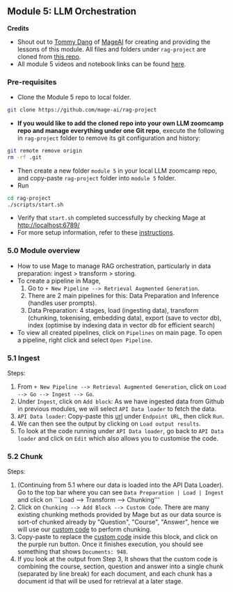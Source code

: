 ## Module 5: LLM Orchestration
**Credits**
- Shout out to [Tommy Dang](https://github.com/tommydangerous) of [MageAI](https://github.com/mage-ai) for creating and providing the lessons of this module. All files and folders under ```rag-project``` are cloned from [this repo](https://github.com/mage-ai/rag-project).
- All module 5 videos and notebook links can be found [here](https://github.com/DataTalksClub/llm-zoomcamp/blob/main/05-orchestration/README.md).

### Pre-requisites
- Clone the Module 5 repo to local folder.
```bash
git clone https://github.com/mage-ai/rag-project
```
- **If you would like to add the cloned repo into your own LLM zoomcamp repo and manage everything under one Git repo**, execute the following in ```rag-project``` folder to remove its git configuration and history:
```bash
git remote remove origin
rm -rf .git
```
- Then create a new folder ```module 5``` in your local LLM zoomcamp repo, and copy-paste ```rag-project``` folder into ```module 5``` folder.   
- Run 
```bash
cd rag-project
./scripts/start.sh
```
- Verify that ```start.sh``` completed successfully by checking Mage at [http://localhost:6789/](http://localhost:6789/)
- For more setup information, refer to these [instructions](https://docs.mage.ai/getting-started/setup#docker-compose-template).

### 5.0 Module overview
- How to use Mage to manage RAG orchestration, particularly in data preparation: ingest > transform > storing.
- To create a pipeline in Mage, 
    1. Go to ```+ New Pipeline --> Retrieval Augmented Generation```.
    2. There are 2 main pipelines for this: Data Preparation and Inference (handles user prompts).
    3. Data Preparation: 4 stages, load (ingesting data), transform (chunking, tokenising, embedding data), export (save to vector db), index (optimise by indexing data in vector db for efficient search)
- To view all created pipelines, click on ```Pipelines``` on main page. To open a pipeline, right click and select ```Open Pipeline```.

### 5.1 Ingest
Steps:
1. From ```+ New Pipeline --> Retrieval Augmented Generation```, click on ```Load --> Go --> Ingest --> Go```.
2. Under ```Ingest```, click on ```Add block```: As we have ingested data from Github in previous modules, we will select ```API Data loader``` to fetch the data. 
3. ```API Data loader```: Copy-paste this [url](https://raw.githubusercontent.com/DataTalksClub/llm-zoomcamp/main/01-intro/documents.json) under ```Endpoint URL```, then click ```Run```.
4. We can then see the output by clicking on ```Load output results```.
5. To look at the code running under ```API Data loader```, go back to ```API Data loader``` and click on ```Edit``` which also allows you to customise the code.

### 5.2 Chunk
Steps:
1. (Continuing from 5.1 where our data is loaded into the API Data Loader). Go to the top bar where you can see ```Data Preparation | Load | Ingest``` and click on ```Load --> Transform --> Chunking'''
2. Click on ```Chunking --> Add Block --> Custom Code```. There are many existing chunking methods provided by Mage but as our data source is sort-of chunked already by "Question", "Course", "Answer", hence we will use our [custom code](https://github.com/mage-ai/rag-project/blob/master/llm/rager/transformers/radiant_photon.py) to perform chunking.
3. Copy-paste to replace the [custom code](https://github.com/mage-ai/rag-project/blob/master/llm/rager/transformers/radiant_photon.py) inside this block, and click on the purple run button. Once it finishes execution, you should see something that shows ```Documents: 948```.
4. If you look at the output from Step 3, It shows that the custom code is combining the course, section, question and answer into a single chunk (separated by line break) for each document, and each chunk has a document id that will be used for retrieval at a later stage.
